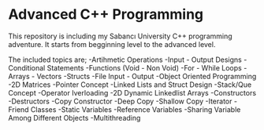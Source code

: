 # Advanced C++ Programming
This repository is including my Sabancı University C++ programming adventure. It starts from begginning level to the advanced level.

The included topics are; 
-Artihmetic Operations 
-Input - Output Designs 
-Conditional Statements 
-Functions (Void - Non Void)
-For - While Loops 
-Arrays - Vectors 
-Structs 
-File Input - Output 
-Object Oriented Programming 
-2D Matrices 
-Pointer Concept 
-Linked Lists and Struct Design 
-Stack/Que Concept
-Operator Iverloading
-2D Dynamic Linkedlist Arrays
-Constructors
-Destructors
-Copy Constructor
-Deep Copy
-Shallow Copy
-Iterator
-Friend Classes
-Static Variables
-Reference Variables
-Sharing Variable Among Different Objects
-Multithreading
